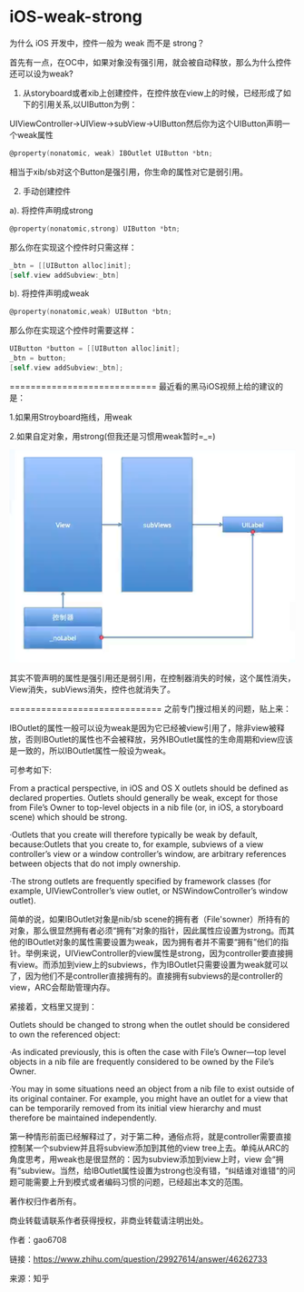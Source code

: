 # iOS-weak-strong
为什么 iOS 开发中，控件一般为 weak 而不是 strong？

首先有一点，在OC中，如果对象没有强引用，就会被自动释放，那么为什么控件还可以设为weak?

1. 从storyboard或者xib上创建控件，在控件放在view上的时候，已经形成了如下的引用关系,以UIButton为例：

UIViewController->UIView->subView->UIButton然后你为这个UIButton声明一个weak属性

```Objective-C
@property(nonatomic, weak) IBOutlet UIButton *btn;
```
相当于xib/sb对这个Button是强引用，你生命的属性对它是弱引用。

2. 手动创建控件

a). 将控件声明成strong

```Objective-C
@property(nonatomic,strong) UIButton *btn;
```

那么你在实现这个控件时只需这样：

```Objective-C
_btn = [[UIButton alloc]init];
[self.view addSubview:_btn]
```

b). 将控件声明成weak

```Objective-C
@property(nonatomic,weak) UIButton *btn;
```

那么你在实现这个控件时需要这样：

```Objective-C
UIButton *button = [[UIButton alloc]init];
_btn = button;
[self.view addSubview:_btn];
```

============================
最近看的黑马iOS视频上给的建议的是：

1.如果用Stroyboard拖线，用weak

2.如果自定对象，用strong(但我还是习惯用weak暂时=_=)

 ![image](https://github.com/toryznoco/iOS-weak-strong/blob/master/images-folder/relationship.png)

其实不管声明的属性是强引用还是弱引用，在控制器消失的时候，这个属性消失，View消失，subViews消失，控件也就消失了。

=============================
之前专门搜过相关的问题，贴上来：

IBOutlet的属性一般可以设为weak是因为它已经被view引用了，除非view被释放，否则IBOutlet的属性也不会被释放，另外IBOutlet属性的生命周期和view应该是一致的，所以IBOutlet属性一般设为weak。

可参考如下:

From a practical perspective, in iOS and OS X outlets should be defined as declared properties. Outlets should generally be weak, except for those from File’s Owner to top-level objects in a nib file (or, in iOS, a storyboard scene) which should be strong. 

·Outlets that you create will therefore typically be weak by default, because:Outlets that you create to, for example, subviews of a view controller’s view or a window controller’s window, are arbitrary references between objects that do not imply ownership.

·The strong outlets are frequently specified by framework classes (for example, UIViewController’s view outlet, or NSWindowController’s window outlet).

简单的说，如果IBOutlet对象是nib/sb scene的拥有者（File'sowner）所持有的对象，那么很显然拥有者必须“拥有”对象的指针，因此属性应设置为strong。而其他的IBOutlet对象的属性需要设置为weak，因为拥有者并不需要“拥有”他们的指针。举例来说，UIViewController的view属性是strong，因为controller要直接拥有view。而添加到view上的subviews，作为IBOutlet只需要设置为weak就可以了，因为他们不是controller直接拥有的。直接拥有subviews的是controller的view，ARC会帮助管理内存。

紧接着，文档里又提到：

Outlets should be changed to strong when the outlet should be considered to own the referenced object:

·As indicated previously, this is often the case with File’s Owner—top level objects in a nib file are frequently considered to be owned by the File’s Owner.

·You may in some situations need an object from a nib file to exist outside of its original container. For example, you might have an outlet for a view that can be temporarily removed from its initial view hierarchy and must therefore be maintained independently.

第一种情形前面已经解释过了，对于第二种，通俗点将，就是controller需要直接控制某一个subview并且将subview添加到其他的view tree上去。单纯从ARC的角度思考，用weak也是很显然的：因为subview添加到view上时，view
会“拥有”subview。当然，给IBOutlet属性设置为strong也没有错，“纠结谁对谁错“的问题可能需要上升到模式或者编码习惯的问题，已经超出本文的范围。

著作权归作者所有。

商业转载请联系作者获得授权，非商业转载请注明出处。

作者：gao6708

链接：https://www.zhihu.com/question/29927614/answer/46262733

来源：知乎
